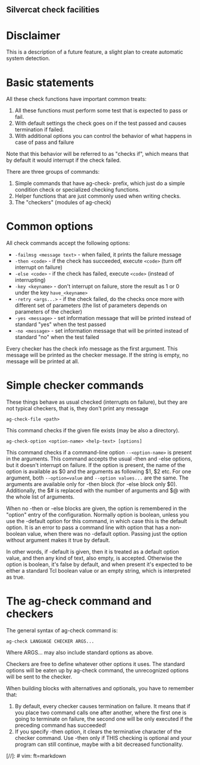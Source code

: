 ## Silvercat check facilities

# Disclaimer

This is a description of a future feature, a slight plan to create automatic system detection.

# Basic statements

All these check functions have important common treats:

1. All these functions must perform some test that is expected to pass or fail.
1. With default settings the check goes on if the test passed and causes termination if failed.
1. With additional options you can control the behavior of what happens in case of pass and failure

Note that this behavior will be referred to as "checks if", which means that by default it would interrupt if the check failed.

There are three groups of commands:

1. Simple commands that have ag-check- prefix, which just do a simple condition check or specialized checking functions.
1. Helper functions that are just commonly used when writing checks.
1. The "checkers" (modules of ag-check)

# Common options

All check commands accept the following options:

- `-failmsg <message text>` - when failed, it prints the failure message
- `-then <code>` - if the check has succeeded, execute `<code>` (turn off interrupt on failure)
- `-else <code>` - if the check has failed, execute `<code>` (instead of interrupting)
- `-key <keyname>` - don't interrupt on failure, store the result as 1 or 0 under the key `have_<keyname>`
- `-retry <args...>` - if the check failed, do the checks once more with different set of parameters (the list of parameters depends on parameters of the checker)
- `-yes <message>` - set information message that will be printed instead of standard "yes" when the test passed
- `-no <message>` - set information message that will be printed instead of standard "no" when the test failed

Every checker has the check info message as the first argument.
This message will be printed as the checker message.
If the string is empty, no message will be printed at all.


# Simple checker commands

These things behave as usual checked (interrupts on failure), but they are not
typical checkers, that is, they don't print any message 

    ag-check-file <path>

This command checks if the given file exists (may be also a directory). 

    ag-check-option <option-name> <help-text> [options]

This command checks if a command-line option `--<option-name>` is present in
the arguments.  This command accepts the usual -then and -else options, but it
doesn't interrupt on failure.  If the option is present, the name of the option
is available as $0 and the arguments as following $1, $2 etc. For one argument,
both `--option=value` and `--option values...` are the same. The arguments are
available only for -then block (for -else block only $0). Additionally, the $#
is replaced with the number of arguments and $@ with the whole list of
arguments.

When no -then or -else blocks are given, the option is remembered in the "option" entry
of the configuration. Normally option is boolean, unless you use the -default option
for this command, in which case this is the default option. It is an error to pass a
command line with option that has a non-boolean value, when there was no -default option.
Passing just the option without argument makes it true by default.

In other words, if -default is given, then it is treated as a default option value, and
then any kind of text, also empty, is accepted. Otherwise the option is boolean, it's
false by default, and when present it's expected to be either a standard Tcl boolean
value or an empty string, which is interpreted as true.

# The ag-check command and checkers

The general syntax of ag-check command is:

    ag-check LANGUAGE CHECKER ARGS...

Where ARGS... may also include standard options as above.

Checkers are free to define whatever other options it uses.
The standard options will be eaten up by ag-check command,
the unrecognized options will be sent to the checker.

When building blocks with alternatives and optionals, you have to remember
that:

1. By default, every checker causes termination on failure. It means that
if you place two command calls one after another, where the first one is
going to terminate on failure, the second one will be only executed if the
preceding command has succeeded!
1. If you specify -then option, it clears the terminative character of the
checker command. Use -then only if THIS checking is optional and your program
can still continue, maybe with a bit decreased functionality.


[//]: # vim: ft=markdown
